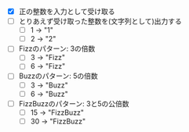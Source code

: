 - [X] 正の整数を入力として受け取る
- [ ] とりあえず受け取った整数を(文字列として)出力する
    - [ ] 1 -> "1"
    - [ ] 2 -> "2"
- [ ] Fizzのパターン: 3の倍数
    - [ ] 3 -> "Fizz"
    - [ ] 6 -> "Fizz"    
- [ ] Buzzのパターン: 5の倍数
    - [ ] 3 -> "Buzz"
    - [ ] 6 -> "Buzz"    
- [ ] FizzBuzzのパターン: 3と5の公倍数
    - [ ] 15 -> "FizzBuzz"
    - [ ] 30 -> "FizzBuzz"